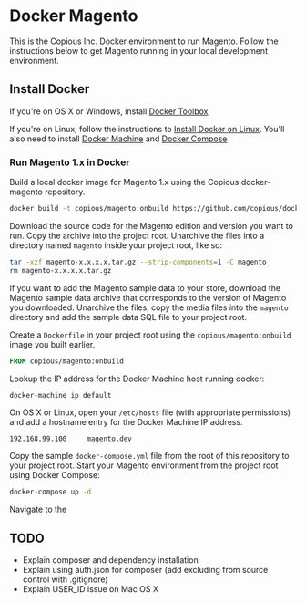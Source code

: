 # Docker Magento

This is the Copious Inc. Docker environment to run Magento. Follow the instructions below to get Magento running in your local development environment.

## Install Docker

If you're on OS X or Windows, install [Docker Toolbox](https://www.docker.com/products/docker-toolbox)

If you're on Linux, follow the instructions to [Install Docker on Linux](https://docs.docker.com/linux/step_one/).
You'll also need to install [Docker Machine](https://docs.docker.com/machine/install-machine/) and
[Docker Compose](https://docs.docker.com/compose/install/)

### Run Magento 1.x in Docker

Build a local docker image for Magento 1.x using the Copious docker-magento repository.

```bash
docker build -t copious/magento:onbuild https://github.com/copious/docker-magento.git#:v1/onbuild
```

Download the source code for the Magento edition and version you want to run. Copy the archive into the project root. Unarchive the files into a directory named `magento` inside your project root, like so:

```sh
tar -xzf magento-x.x.x.x.tar.gz --strip-components=1 -C magento
rm magento-x.x.x.x.tar.gz
```

If you want to add the Magento sample data to your store, download the Magento sample data archive that corresponds to the version of Magento you downloaded. Unarchive the files, copy the media files into the `magento` directory and add the sample data SQL file to your project root.

Create a `Dockerfile` in your project root using the `copious/magento:onbuild` image you built earlier.

```Dockerfile
FROM copious/magento:onbuild
```

Lookup the IP address for the Docker Machine host running docker:

```bash
docker-machine ip default
```

On OS X or Linux, open your `/etc/hosts` file (with appropriate permissions) and add a hostname entry for the Docker Machine IP address.

```
192.168.99.100     magento.dev
```

Copy the sample `docker-compose.yml` file from the root of this repository to your project root. Start your Magento environment from the project root using Docker Compose:

```bash
docker-compose up -d
```

Navigate to the

## TODO

* Explain composer and dependency installation
* Explain using auth.json for composer (add excluding from source control with .gitignore)
* Explain USER_ID issue on Mac OS X
